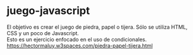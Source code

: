 # juego-javascript
El objetivo es crear el juego de piedra, papel o tijera. Sólo se utiliza HTML, CSS y un poco de Javascript.<br> Esto es un ejercicio enfocado en el uso de condicionales.<br> https://hectormaluy.w3spaces.com/piedra-papel-tijera.html
